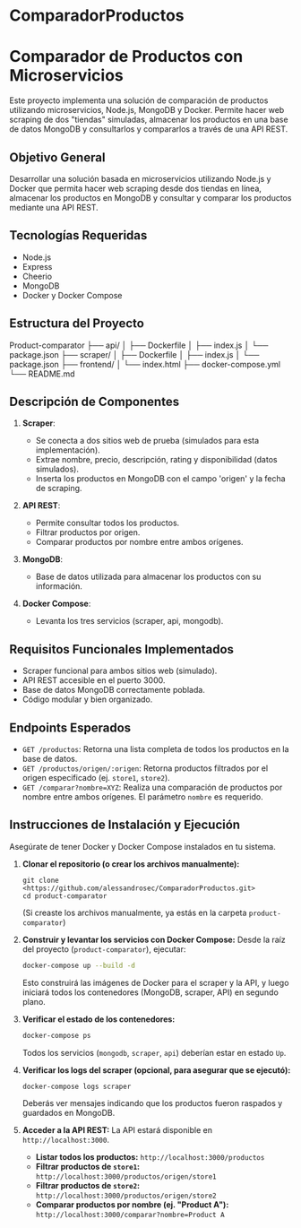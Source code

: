 # ComparadorProductos

# Comparador de Productos con Microservicios

Este proyecto implementa una solución de comparación de productos utilizando microservicios, Node.js, MongoDB y Docker. Permite hacer web scraping de dos "tiendas" simuladas, almacenar los productos en una base de datos MongoDB y consultarlos y compararlos a través de una API REST.

## Objetivo General

Desarrollar una solución basada en microservicios utilizando Node.js y Docker que permita hacer web scraping desde dos tiendas en línea, almacenar los productos en MongoDB y consultar y comparar los productos mediante una API REST. 

## Tecnologías Requeridas

* Node.js
* Express 
* Cheerio 
* MongoDB 
* Docker y Docker Compose 

## Estructura del Proyecto
Product-comparator
├── api/
│   ├── Dockerfile
│   ├── index.js
│   └── package.json
├── scraper/
│   ├── Dockerfile
│   ├── index.js
│   └── package.json
├── frontend/
│   └── index.html
├── docker-compose.yml
└── README.md

## Descripción de Componentes

1. **Scraper**: 
    * Se conecta a dos sitios web de prueba (simulados para esta implementación).
    * Extrae nombre, precio, descripción, rating y disponibilidad (datos simulados). 
    * Inserta los productos en MongoDB con el campo 'origen' y la fecha de scraping. 

2. **API REST**: 
    * Permite consultar todos los productos. 
    * Filtrar productos por origen.
    * Comparar productos por nombre entre ambos orígenes. 

3. **MongoDB**: 
    * Base de datos utilizada para almacenar los productos con su información. 

4. **Docker Compose**:
    * Levanta los tres servicios (scraper, api, mongodb).

## Requisitos Funcionales Implementados

* Scraper funcional para ambos sitios web (simulado).
* API REST accesible en el puerto 3000. 
* Base de datos MongoDB correctamente poblada. 
* Código modular y bien organizado. 

## Endpoints Esperados

* `GET /productos`: Retorna una lista completa de todos los productos en la base de datos.
* `GET /productos/origen/:origen`: Retorna productos filtrados por el origen especificado (ej. `store1`, `store2`).
* `GET /comparar?nombre=XYZ`: Realiza una comparación de productos por nombre entre ambos orígenes. El parámetro `nombre` es requerido.

## Instrucciones de Instalación y Ejecución

Asegúrate de tener Docker y Docker Compose instalados en tu sistema.

1.  **Clonar el repositorio (o crear los archivos manualmente):**
    ```
    git clone <https://github.com/alessandrosec/ComparadorProductos.git>
    cd product-comparator
    ```
    (Si creaste los archivos manualmente, ya estás en la carpeta `product-comparator`)

2.  **Construir y levantar los servicios con Docker Compose:**
    Desde la raíz del proyecto (`product-comparator`), ejecutar:
    ```bash
    docker-compose up --build -d
    ```
    Esto construirá las imágenes de Docker para el scraper y la API, y luego iniciará todos los contenedores (MongoDB, scraper, API) en segundo plano.

3.  **Verificar el estado de los contenedores:**
    ```bash
    docker-compose ps
    ```
    Todos los servicios (`mongodb`, `scraper`, `api`) deberían estar en estado `Up`.

4.  **Verificar los logs del scraper (opcional, para asegurar que se ejecutó):**
    ```bash
    docker-compose logs scraper
    ```
    Deberás ver mensajes indicando que los productos fueron raspados y guardados en MongoDB.

5.  **Acceder a la API REST:**
    La API estará disponible en `http://localhost:3000`.

    * **Listar todos los productos:**
        `http://localhost:3000/productos`
    * **Filtrar productos de `store1`:**
        `http://localhost:3000/productos/origen/store1`
    * **Filtrar productos de `store2`:**
        `http://localhost:3000/productos/origen/store2`
    * **Comparar productos por nombre (ej. "Product A"):**
        `http://localhost:3000/comparar?nombre=Product A`
      
